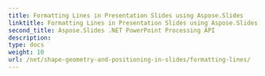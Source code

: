 ```yaml
---
title: Formatting Lines in Presentation Slides using Aspose.Slides
linktitle: Formatting Lines in Presentation Slides using Aspose.Slides
second_title: Aspose.Slides .NET PowerPoint Processing API
description: 
type: docs
weight: 10
url: /net/shape-geometry-and-positioning-in-slides/formatting-lines/
---
```

